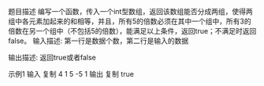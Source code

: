 题目描述
编写一个函数，传入一个int型数组，返回该数组能否分成两组，使得两组中各元素加起来的和相等，并且，所有5的倍数必须在其中一个组中，所有3的倍数在另一个组中（不包括5的倍数），能满足以上条件，返回true；不满足时返回false。 
输入描述:
第一行是数据个数，第二行是输入的数据

输出描述:
返回true或者false

示例1
输入
复制
4
1 5 -5 1
输出
复制
true